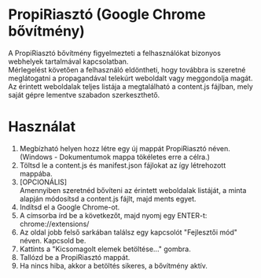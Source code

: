 # PropiRiasztó (Google Chrome bővítmény)
A PropiRiasztó bővítmény figyelmezteti a felhasználókat bizonyos webhelyek tartalmával kapcsolatban.<br>
Mérlegelést követően a felhasználó eldöntheti, hogy továbbra is szeretné meglátogatni a propagandával telekúrt weboldalt vagy meggondolja magát.<br>
Az érintett weboldalak teljes listája a megtalálható a content.js fájlban, mely saját gépre lementve szabadon szerkeszthető.<br>

# Használat
1. Megbízható helyen hozz létre egy új mappát PropiRiasztó néven.<br>(Windows - Dokumentumok mappa tökéletes erre a célra.)
2. Töltsd le a content.js és manifest.json fájlokat az így létrehozott mappába.
3. [OPCIONÁLIS]<br>Amennyiben szeretnéd bővíteni az érintett weboldalak listáját, a minta alapján módosítsd a content.js fájlt, majd ments egyet.
4. Indítsd el a Google Chrome-ot.
5. A címsorba írd be a következőt, majd nyomj egy ENTER-t: chrome://extensions/
6. Az oldal jobb felső sarkában találsz egy kapcsolót "Fejlesztői mód" néven. Kapcsold be.
7. Kattints a "Kicsomagolt elemek betöltése..." gombra.
8. Tallózd be a PropiRiasztó mappát.
9. Ha nincs hiba, akkor a betöltés sikeres, a bővítmény aktív.

